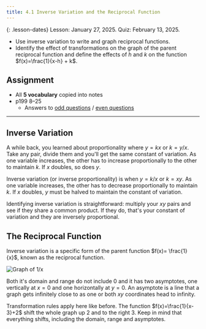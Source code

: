 ```yaml
---
title: 4.1 Inverse Variation and the Reciprocal Function
---
```


{: .lesson-dates}
Lesson: January 27, 2025. Quiz: February 13, 2025.

- Use inverse variation to write and graph reciprocal functions.
- Identify the effect of transformations on the graph of the parent reciprocal function and define the effects of $h$ and $k$ on the function $f(x)=\frac{1}{x-h} + k$.

## Assignment

- All **5 vocabulary** copied into notes
- p199 8–25
  - Answers to [odd questions]({{site.baseurl}}/misc/alg2-odd-answers.pdf) / [even questions]({{site.baseurl}}/misc/alg2-even-answers.pdf)

---

## Inverse Variation

A while back, you learned about proportionality where $y=kx$ or $k=y/x$. Take any pair, divide them and you'll get the same constant of variation. As one variable increases, the other has to increase proportionally to the other to maintain $k$. If $x$ doubles, so does $y$.

Inverse variation (or inverse proportionality) is when $y=k/x$ or $k=xy$. As one variable increases, the other has to decrease proportionally to maintain $k$. If $x$ doubles, $y$ must be halved to maintain the constant of variation.

Identifying inverse variation is straightforward: multiply your $xy$ pairs and see if they share a common product. If they do, that's your constant of variation and they are inversely proportional.

## The Reciprocal Function

Inverse variation is a specific form of the parent function $f(x)= \frac{1}{x}$, known as the reciprocal function.

![Graph of 1/x](../img/4.1-reciprical.png)

Both it's domain and range do not include 0 and it has two asymptotes, one vertically at $x=0$ and one horizontally at $y=0$. An asymptote is a line that a graph gets infinitely close to as one or both $xy$ coordinates head to infinity.

Transformation rules apply here like before. The function $f(x)=\frac{1}{x-3}+2$ shift the whole graph up 2 and to the right 3. Keep in mind that everything shifts, including the domain, range and asymptotes.
